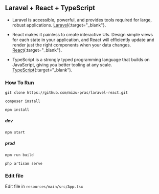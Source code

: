 ## Laravel + React + TypeScript

- Laravel is accessible, powerful, and provides tools required for large, robust applications. [Laravel](https://laravel.com/docs/8.x){:target="_blank"}.

- React makes it painless to create interactive UIs. Design simple views for each state in your application, and React will efficiently update and render just the right components when your data changes. [React](https://reactjs.org/docs/getting-started.html){:target="_blank"}.

- TypeScript is a strongly typed programming language that builds on JavaScript, giving you better tooling at any scale. [TypeScript](https://www.typescriptlang.org/docs/){:target="_blank"}.

### How To Run

```
git clone https://github.com/mizu-pras/laravel-react.git

composer install

npm install
```

##### dev

```
npm start
```

##### prod

```
npm run build

php artisan serve
```

### Edit file

Edit file in ``` resources/main/src/App.tsx ```
